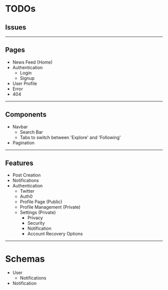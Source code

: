 # TODOs

## Issues

---

## Pages

- News Feed (Home)
- Authentication
  - Login
  - Signup
- User Profile
- Error
- 404

---

## Components

- Navbar
  - Search Bar
  - Tabs to switch between 'Explore' and 'Following'
- Pagination

---

## Features

- Post Creation
- Notifications
- Authentication
  - Twitter
  - Auth0
  - Profile Page (Public)
  - Profile Management (Private)
  - Settings (Private)
    - Privacy
    - Security
    - Notification
    - Account Recovery Options

---

# Schemas

- User
  - Notifications
- Notification
